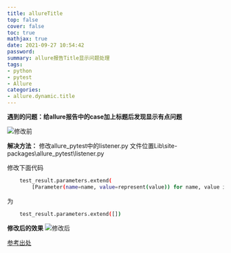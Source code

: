 ```yaml
---
title: allureTitle
top: false
cover: false
toc: true
mathjax: true
date: 2021-09-27 10:54:42
password:
summary: allure报告Title显示问题处理
tags:
- python
- pytest
- Allure
categories:
- allure.dynamic.title
---
```


**遇到的问题：给allure报告中的case加上标题后发现显示有点问题**

![修改前](title.png)

**解决方法：**
修改allure_pytest中的listener.py 
文件位置Lib\site-packages\allure_pytest\listener.py

修改下面代码

```sh
    test_result.parameters.extend(
        [Parameter(name=name, value=represent(value)) for name, value in params.items()])
```

为

```sh
    test_result.parameters.extend([])
```

**修改后的效果**
![修改后](uptitle.png)


[参考出处](https://www.cnblogs.com/shukeshu/p/15777918.html)

